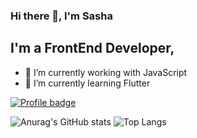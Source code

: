 ### Hi there 👋, I'm Sasha

## I'm a FrontEnd Developer,
- 🔭 I’m currently working with JavaScript
- 🌱 I’m currently learning Flutter

[![Profile badge](https://www.codewars.com/users/KislyakovS/badges/large)](https://www.codewars.com/users/KislyakovS)

![Anurag's GitHub stats](https://github-readme-stats.vercel.app/api?username=KislyakovS)
![Top Langs](https://github-readme-stats.vercel.app/api/top-langs/?username=KislyakovS&layout=compact)
